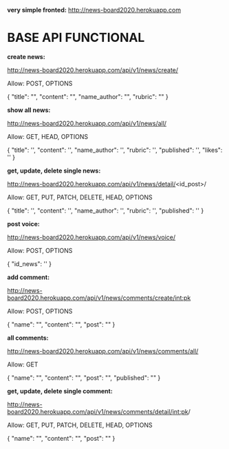 **very simple fronted:**  http://news-board2020.herokuapp.com


# BASE API FUNCTIONAL

**create news:**
 
 http://news-board2020.herokuapp.com/api/v1/news/create/


Allow: POST, OPTIONS

{
    "title": "",
    "content": "",
    "name_author": "",
    "rubric": ""
}

**show all news:** 

http://news-board2020.herokuapp.com/api/v1/news/all/

Allow: GET, HEAD, OPTIONS

{
        "title": '',
        "content": '',
        "name_author": '',
        "rubric": '',
        "published": '',
        "likes": ''
}

**get, update, delete single news:** 

http://news-board2020.herokuapp.com/api/v1/news/detail/<id_post>/

Allow: GET, PUT, PATCH, DELETE, HEAD, OPTIONS

{
        "title": '',
        "content": '',
        "name_author": '',
        "rubric": '',
        "published": ''
}

**post voice:** 

http://news-board2020.herokuapp.com/api/v1/news/voice/

Allow: POST, OPTIONS

{
        "id_news": ''
}

**add comment:** 

http://news-board2020.herokuapp.com/api/v1/news/comments/create/<int:pk>

Allow: POST, OPTIONS

{
    "name": "",
    "content": "",
    "post": ""
}

**all comments:** 

http://news-board2020.herokuapp.com/api/v1/news/comments/all/

Allow: GET

{
    "name": "",
    "content": "",
    "post": "",
    "published": ""
}

**get, update, delete single comment:** 

http://news-board2020.herokuapp.com/api/v1/news/comments/detail/<int:pk>/

Allow: GET, PUT, PATCH, DELETE, HEAD, OPTIONS

{
    "name": "",
    "content": "",
    "post": ""
}

